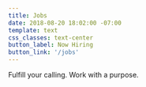 ```yaml
---
title: Jobs
date: 2018-08-20 18:02:00 -07:00
template: text
css_classes: text-center
button_label: Now Hiring
button_link: '/jobs'
---
```


Fulfill your calling. Work with a purpose.
